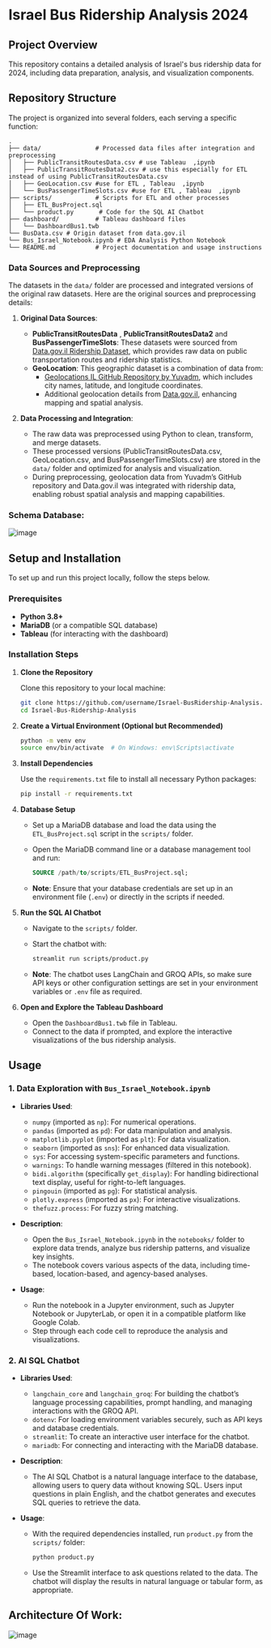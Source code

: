 # Israel Bus Ridership Analysis 2024

## Project Overview

This repository contains a detailed analysis of Israel's bus ridership data for 2024, including data preparation, analysis, and visualization components.

## Repository Structure

The project is organized into several folders, each serving a specific function:

```plaintext
.
├── data/               # Processed data files after integration and preprocessing
│   ├── PublicTransitRoutesData.csv # use Tableau  ,ipynb
│   ├── PublicTransitRoutesData2.csv # use this especially for ETL instead of using PublicTransitRoutesData.csv
│   ├── GeoLocation.csv #use for ETL , Tableau  ,ipynb
│   └── BusPassengerTimeSlots.csv #use for ETL , Tableau  ,ipynb
├── scripts/            # Scripts for ETL and other processes
│   ├── ETL_BusProject.sql
│   └── product.py       # Code for the SQL AI Chatbot
├── dashboard/          # Tableau dashboard files
│   └── DashboardBus1.twb
└── BusData.csv # Origin dataset from data.gov.il 
└── Bus_Israel_Notebook.ipynb # EDA Analysis Python Notebook
└── README.md           # Project documentation and usage instructions
```

### Data Sources and Preprocessing

The datasets in the `data/` folder are processed and integrated versions of the original raw datasets. Here are the original sources and preprocessing details:

1. **Original Data Sources**:
   - **PublicTransitRoutesData** , **PublicTransitRoutesData2** and **BusPassengerTimeSlots**: These datasets were sourced from [Data.gov.il Ridership Dataset](https://data.gov.il/dataset/ridership/resource/e6cfac2f-979a-44fd-b439-ecb116ec0b16), which provides raw data on public transportation routes and ridership statistics.
   - **GeoLocation**: This geographic dataset is a combination of data from:
     - [Geolocations IL GitHub Repository by Yuvadm](https://github.com/yuvadm/geolocations-il/tree/master), which includes city names, latitude, and longitude coordinates.
     - Additional geolocation details from [Data.gov.il](https://data.gov.il), enhancing mapping and spatial analysis.

2. **Data Processing and Integration**:
   - The raw data was preprocessed using Python to clean, transform, and merge datasets.
   - These processed versions (PublicTransitRoutesData.csv, GeoLocation.csv, and BusPassengerTimeSlots.csv) are stored in the `data/` folder and optimized for analysis and visualization.
   - During preprocessing, geolocation data from Yuvadm’s GitHub repository and Data.gov.il was integrated with ridership data, enabling robust spatial analysis and mapping capabilities.

### Schema  Database: 
![image](https://github.com/user-attachments/assets/9d946688-7eb0-4b7a-8628-4983f3c1c32b)


## Setup and Installation

To set up and run this project locally, follow the steps below.

### Prerequisites

- **Python 3.8+**
- **MariaDB** (or a compatible SQL database)
- **Tableau** (for interacting with the dashboard)

### Installation Steps

1. **Clone the Repository**

   Clone this repository to your local machine:

   ```bash
   git clone https://github.com/username/Israel-BusRidership-Analysis.git
   cd Israel-Bus-Ridership-Analysis
   ```

2. **Create a Virtual Environment (Optional but Recommended)**

   ```bash
   python -m venv env
   source env/bin/activate  # On Windows: env\Scripts\activate
   ```

3. **Install Dependencies**

   Use the `requirements.txt` file to install all necessary Python packages:

   ```bash
   pip install -r requirements.txt
   ```

4. **Database Setup**

   - Set up a MariaDB database and load the data using the `ETL_BusProject.sql` script in the `scripts/` folder.
   - Open the MariaDB command line or a database management tool and run:

     ```sql
     SOURCE /path/to/scripts/ETL_BusProject.sql;
     ```

   - **Note**: Ensure that your database credentials are set up in an environment file (`.env`) or directly in the scripts if needed.

5. **Run the SQL AI Chatbot**

   - Navigate to the `scripts/` folder.
   - Start the chatbot with:

     ```bash
     streamlit run scripts/product.py
     ```

   - **Note**: The chatbot uses LangChain and GROQ APIs, so make sure API keys or other configuration settings are set in your environment variables or `.env` file as required.

6. **Open and Explore the Tableau Dashboard**

   - Open the `DashboardBus1.twb` file in Tableau.
   - Connect to the data if prompted, and explore the interactive visualizations of the bus ridership analysis.

## Usage

### 1. **Data Exploration with `Bus_Israel_Notebook.ipynb`**

   - **Libraries Used**:
     - `numpy` (imported as `np`): For numerical operations.
     - `pandas` (imported as `pd`): For data manipulation and analysis.
     - `matplotlib.pyplot` (imported as `plt`): For data visualization.
     - `seaborn` (imported as `sns`): For enhanced data visualization.
     - `sys`: For accessing system-specific parameters and functions.
     - `warnings`: To handle warning messages (filtered in this notebook).
     - `bidi.algorithm` (specifically `get_display`): For handling bidirectional text display, useful for right-to-left languages.
     - `pingouin` (imported as `pg`): For statistical analysis.
     - `plotly.express` (imported as `px`): For interactive visualizations.
     - `thefuzz.process`: For fuzzy string matching.

   - **Description**: 
     - Open the `Bus_Israel_Notebook.ipynb` in the `notebooks/` folder to explore data trends, analyze bus ridership patterns, and visualize key insights.
     - The notebook covers various aspects of the data, including time-based, location-based, and agency-based analyses.

   - **Usage**:
     - Run the notebook in a Jupyter environment, such as Jupyter Notebook or JupyterLab, or open it in a compatible platform like Google Colab.
     - Step through each code cell to reproduce the analysis and visualizations.

### 2. **AI SQL Chatbot**

   - **Libraries Used**:
     - `langchain_core` and `langchain_groq`: For building the chatbot’s language processing capabilities, prompt handling, and managing interactions with the GROQ API.
     - `dotenv`: For loading environment variables securely, such as API keys and database credentials.
     - `streamlit`: To create an interactive user interface for the chatbot.
     - `mariadb`: For connecting and interacting with the MariaDB database.
   
   - **Description**:
     - The AI SQL Chatbot is a natural language interface to the database, allowing users to query data without knowing SQL. Users input questions in plain English, and the chatbot generates and executes SQL queries to retrieve the data.
   
   - **Usage**:
     - With the required dependencies installed, run `product.py` from the `scripts/` folder:
       ```bash
       python product.py
       ```
     - Use the Streamlit interface to ask questions related to the data. The chatbot will display the results in natural language or tabular form, as appropriate.
## Architecture Of Work:
![image](https://github.com/user-attachments/assets/de3b600f-ebae-41d4-bf25-53cfdca1a2e5)


